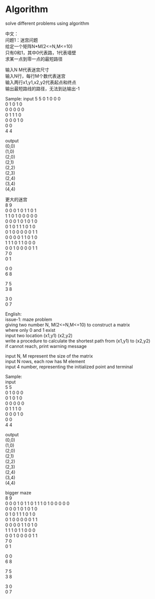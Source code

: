 # Algorithm  
solve different problems using algorithm  

中文：  
问题1：迷宫问题  
给定一个矩阵N*M(2<=N,M<=10)  
只有0和1，其中0代表路，1代表墙壁  
求某一点到零一点的最短路径  
  
输入N M代表迷宫尺寸  
输入N行，每行M个数代表迷宫  
输入两行x1,y1,x2,y2代表起点和终点  
输出最短路线的路径，无法到达输出-1  
  
Sample:
input
5 5
0 1 0 0 0  
0 1 0 1 0  
0 0 0 0 0  
0 1 1 1 0  
0 0 0 1 0  
0 0  
4 4  
  
output  
(0,0)  
(1,0)  
(2,0)  
(2,1)  
(2,2)  
(2,3)  
(2,4)  
(3,4)  
(4,4)  

更大的迷宫  
8 9  
0 0 0 1 0 1 1 0 1  
1 1 0 1 0 0 0 0 0  
0 0 0 1 0 1 0 1 0  
0 1 0 1 1 1 0 1 0  
0 1 0 0 0 0 0 1 1  
0 0 0 0 1 1 0 1 0  
1 1 1 0 1 1 0 0 0  
0 0 1 0 0 0 0 1 1  
7 0  
0 1  
  
0 0  
6 8  
  
7 5  
3 8  
  
3 0  
0 7  
  
English:  
issue-1: maze problem  
giving two number N, M(2<=N,M<=10) to construct a matrix  
where only 0 and 1 exist  
input two location (x1,y1) (x2,y2)  
write a procedure to calculate the shortest path from (x1,y1) to (x2,y2)  
if cannot reach, print warning message  
  
input N, M represent the size of the matrix  
input N rows, each row has M element  
input 4 number, representing the initialized point and terminal  
  
Sample:  
input  
5 5  
0 1 0 0 0  
0 1 0 1 0  
0 0 0 0 0  
0 1 1 1 0  
0 0 0 1 0  
0 0  
4 4  
  
output  
(0,0)  
(1,0)  
(2,0)  
(2,1)  
(2,2)  
(2,3)  
(2,4)  
(3,4)  
(4,4)  
  
bigger maze  
8 9  
0 0 0 1 0 1 1 0 1
1 1 0 1 0 0 0 0 0  
0 0 0 1 0 1 0 1 0  
0 1 0 1 1 1 0 1 0  
0 1 0 0 0 0 0 1 1  
0 0 0 0 1 1 0 1 0  
1 1 1 0 1 1 0 0 0  
0 0 1 0 0 0 0 1 1  
7 0  
0 1  
  
0 0  
6 8  
  
7 5  
3 8  
  
3 0  
0 7  
